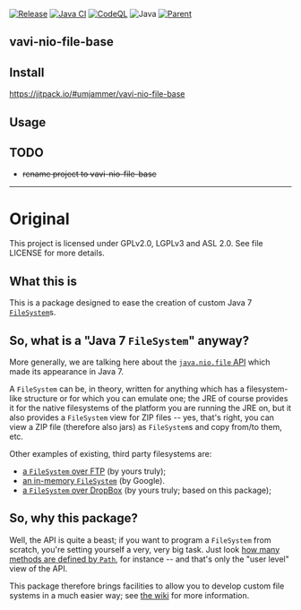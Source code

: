 [![Release](https://jitpack.io/v/umjammer/vavi-nio-file-base.svg)](https://jitpack.io/#umjammer/vavi-nio-file-base)
[![Java CI](https://github.com/umjammer/vavi-nio-file-base/workflows/Java%20CI%20with%20Maven/badge.svg?branch=vavi-patch)](https://github.com/umjammer/vavi-nio-file-base/actions)
[![CodeQL](https://github.com/umjammer/vavi-nio-file-base/actions/workflows/codeql-analysis.yml/badge.svg)](https://github.com/umjammer/vavi-nio-file-base/actions/workflows/codeql-analysis.yml)
![Java](https://img.shields.io/badge/Java-17-b07219)
[![Parent](https://img.shields.io/badge/Parent-vavi--apps--fuse-pink)](https://github.com/umjammer/vavi-apps-fuse)

## vavi-nio-file-base

## Install

https://jitpack.io/#umjammer/vavi-nio-file-base

## Usage

## TODO

 * ~~rename project to vavi-nio-file-base~~

---

# Original

This project is licensed under GPLv2.0, LGPLv3 and ASL 2.0. See file LICENSE for
more details.

## What this is

This is a package designed to ease the creation of custom Java 7
[`FileSystem`](https://docs.oracle.com/javase/7/docs/api/java/nio/file/FileSystem.html)s.

## So, what is a "Java 7 `FileSystem`" anyway?

More generally, we are talking here about the [`java.nio.file`
API](http://docs.oracle.com/javase/8/docs/api/java/nio/file/package-frame.html) which made its
appearance in Java 7.

A `FileSystem` can be, in theory, written for anything which has a filesystem-like structure or for
which you can emulate one; the JRE of course provides it for the native filesystems of the platform
you are running the JRE on, but it also provides a `FileSystem` view for ZIP files -- yes, that's
right, you can view a ZIP file (therefore also jars) as `FileSystem`s and copy from/to them, etc.

Other examples of existing, third party filesystems are:

* [a `FileSystem` over FTP](https://github.com/fge/java7-fs-ftp) (by yours truly);
* [an in-memory `FileSystem`](https://github.com/google/jimfs) (by Google).
* [a `FileSystem` over DropBox](https://github.com/fge/java7-fs-dropbox) (by yours truly; based on this package);


## So, why this package?

Well, the API is quite a beast; if you want to program a `FileSystem` from scratch, you're setting
yourself a very, very big task. Just look [how many methods are defined by
`Path`](http://docs.oracle.com/javase/8/docs/api/java/nio/file/Path.html), for instance -- and
that's only the "user level" view of the API.

This package therefore brings facilities to allow you to develop custom file systems in a much
easier way; see [the wiki](https://github.com/fge/java7-fs-base/wiki) for more information.
